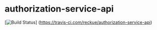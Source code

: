 # authorization-service-api
[![Build Status](https://travis-ci.com/reckue/authorization-service-api.svg?branch=develop)]
(https://travis-ci.com/reckue/authorization-service-api)